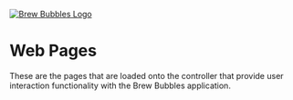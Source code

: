 [![Brew Bubbles Logo](https://i1.wp.com/www.brewbubbles.com/wp-content/uploads/2019/08/BB-full-logo.png "Brew Bubbles")](http://www.brewbubbles.com/)

# Web Pages

These are the pages that are loaded onto the controller that provide user interaction functionality with the Brew Bubbles application.
